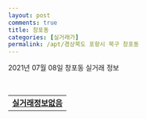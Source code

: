 ```yaml
---
layout: post
comments: true
title: 창포동
categories: [실거래가]
permalink: /apt/경상북도 포항시 북구 창포동
---
```


2021년 07월 08일 창포동 실거래 정보

<script type="text/javascript">
  google.charts.load('current', {'packages':['corechart']});
  google.charts.setOnLoadCallback(drawChart);

  function drawChart() {
    var data = google.visualization.arrayToDataTable([['거래일', '매매', '전월세', '전매'], ['20-07', 36, 79, 0], ['20-08', 43, 55, 0], ['20-09', 140, 50, 0], ['20-10', 161, 42, 0], ['20-11', 250, 55, 0], ['20-12', 165, 78, 0], ['21-01', 49, 52, 0], ['21-02', 60, 41, 0], ['21-03', 74, 33, 0], ['21-04', 51, 31, 0], ['21-05', 66, 30, 0], ['21-06', 74, 43, 0], ['21-07', 1, 6, 0]]);

    var options = {
      title: '최근 1년간 유형별 거래량 추이',
      legend: { position: 'bottom' }
    };

    var chart = new google.visualization.LineChart(document.getElementById('columnchart_material'));
    chart.draw(data, (options));년간 
  }
</script>

<div id="columnchart_material" style="width: 95%; margin-left: -35px; display: block"></div>
<br>
<table>
  <tr>
    <td colspan="4" style="font-weight: bold;"><a href="https://search.naver.com/search.naver?query=창포동 실거래정보없음">실거래정보없음</a></td>
  </tr>
    
</table>
    